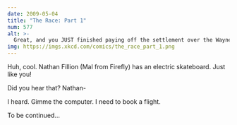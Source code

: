 ```yaml
---
date: 2009-05-04
title: "The Race: Part 1"
num: 577
alt: >-
  Great, and you JUST finished paying off the settlement over the Wayne Coyne hamster ball incident.
img: https://imgs.xkcd.com/comics/the_race_part_1.png
---
```

Huh, cool. Nathan Fillion (Mal from Firefly) has an electric skateboard. Just like you!

Did you hear that? Nathan-

I heard. Gimme the computer. I need to book a flight.

To be continued...